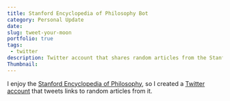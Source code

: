 ```yaml
---
title: Stanford Encyclopedia of Philosophy Bot
category: Personal Update
date:
slug: tweet-your-moon
portfolio: true
tags:
 - twitter
description: Twitter account that shares random articles from the Stanford Encyclopedia of Philosophy
Thumbnail:
---
```


I enjoy the [Stanford Encyclopedia of Philosophy](), so I created a [Twitter account]() that tweets links to random articles from it.
